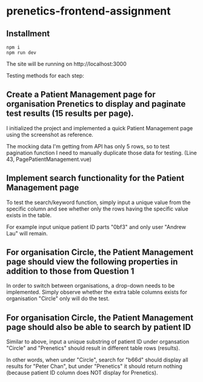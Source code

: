 # prenetics-frontend-assignment

## Installment

```
npm i
npm run dev
```

The site will be running on http://localhost:3000

Testing methods for each step:

## Create a Patient Management page for organisation Prenetics to display and paginate test results (15 results per page).

I initialized the project and implemented a quick Patient Management page using the screenshot as reference.

The mocking data I'm getting from API has only 5 rows, so to test pagination function I need to manually duplicate those data for testing. (Line 43, PagePatientManagement.vue)

## Implement search functionality for the Patient Management page

To test the search/keyword function, simply input a unique value from the specific column and see whether only the rows having the specific value exists in the table.

For example input unique patient ID parts "0bf3" and only user "Andrew Lau" will remain.

## For organisation Circle, the Patient Management page should view the following properties in addition to those from Question 1

In order to switch between organisations, a drop-down needs to be implemented. Simply observe whether the extra table columns exists for organisation "Circle" only will do the test.

## For organisation Circle, the Patient Management page should also be able to search by patient ID

Similar to above, input a unique substring of patient ID under organsation "Circle" and "Prenetics" should result in different table rows (results).

In other words, when under "Circle", search for "b66d" should display all results for "Peter Chan", but under "Prenetics" it should return nothing (because patient ID column does NOT display for Prenetics).
